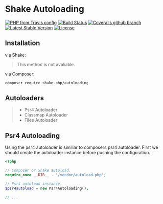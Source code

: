 # Shake Autoloading
[![PHP from Travis config](https://img.shields.io/travis/php-v/shake-php/autoloading.svg)](https://github.com/shake-php/autoloading)
[![Build Status](https://travis-ci.org/shake-php/autoloading.svg?branch=master)](https://travis-ci.org/shake-php/autoloading)
[![Coveralls github branch](https://img.shields.io/coveralls/github/shake-php/autoloading/master.svg)](https://coveralls.io/github/shake-php/autoloading)
[![Latest Stable Version](https://poser.pugx.org/shake-php/autoloading/v/stable)](https://packagist.org/packages/shake-php/autoloading)
[![License](https://poser.pugx.org/shake-php/autoloading/license)](https://packagist.org/packages/shake-php/autoloading)

## Installation
via Shake:
> This method is not avaliable.

via Composer:
```sh
composer require shake-php/autoloading
```

## Autoloaders
> - Psr4 Autoloader
> - Classmap Autoloader
> - Files Autoloader

## Psr4 Autoloading
Using the psr4 autoloader is similiar to composers psr4 autoloader. First we should create the autoloader instance before pushing the configuration.

```php
<?php

// Composer or Shake autoload.
require_once __DIR__ . '/vendor/autoload.php';

// Psr4 autoload instance.
$psr4autoload = new Psr4Autoloading();

// ...

```
